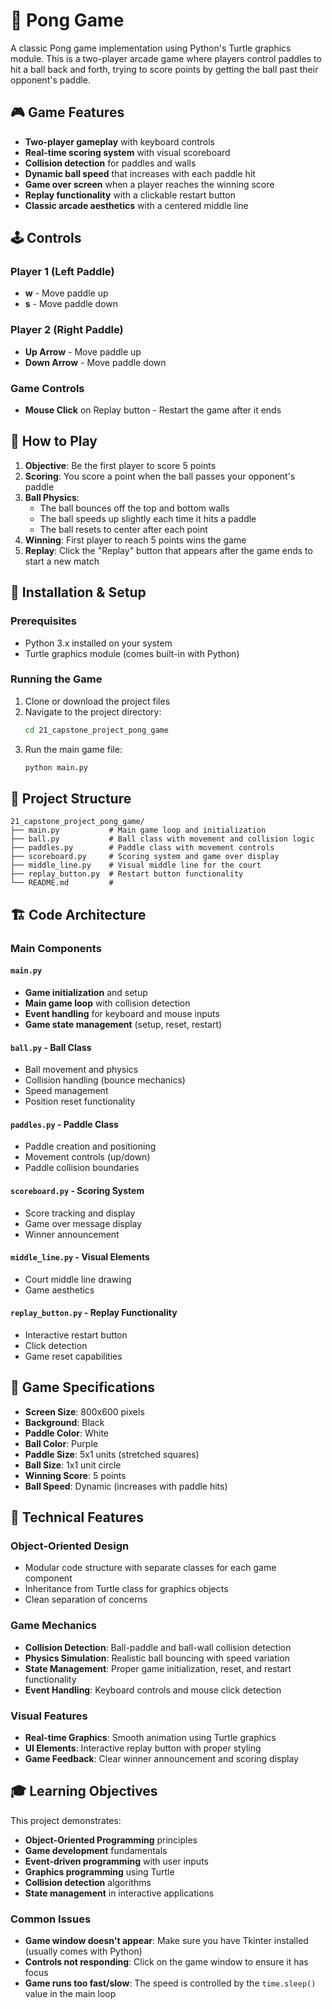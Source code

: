 # 🏓 Pong Game

A classic Pong game implementation using Python's Turtle graphics module. This is a two-player arcade game where players control paddles to hit a ball back and forth, trying to score points by getting the ball past their opponent's paddle.

## 🎮 Game Features

- **Two-player gameplay** with keyboard controls
- **Real-time scoring system** with visual scoreboard
- **Collision detection** for paddles and walls
- **Dynamic ball speed** that increases with each paddle hit
- **Game over screen** when a player reaches the winning score
- **Replay functionality** with a clickable restart button
- **Classic arcade aesthetics** with a centered middle line

## 🕹️ Controls

### Player 1 (Left Paddle)
- **w** - Move paddle up
- **s** - Move paddle down

### Player 2 (Right Paddle)
- **Up Arrow** - Move paddle up
- **Down Arrow** - Move paddle down

### Game Controls
- **Mouse Click** on Replay button - Restart the game after it ends

## 🎯 How to Play

1. **Objective**: Be the first player to score 5 points
2. **Scoring**: You score a point when the ball passes your opponent's paddle
3. **Ball Physics**: 
   - The ball bounces off the top and bottom walls
   - The ball speeds up slightly each time it hits a paddle
   - The ball resets to center after each point
4. **Winning**: First player to reach 5 points wins the game
5. **Replay**: Click the "Replay" button that appears after the game ends to start a new match

## 🚀 Installation & Setup

### Prerequisites
- Python 3.x installed on your system
- Turtle graphics module (comes built-in with Python)

### Running the Game
1. Clone or download the project files
2. Navigate to the project directory:
   ```bash
   cd 21_capstone_project_pong_game
   ```
3. Run the main game file:
   ```bash
   python main.py
   ```

## 📁 Project Structure

```
21_capstone_project_pong_game/
├── main.py           # Main game loop and initialization
├── ball.py           # Ball class with movement and collision logic
├── paddles.py        # Paddle class with movement controls
├── scoreboard.py     # Scoring system and game over display
├── middle_line.py    # Visual middle line for the court
├── replay_button.py  # Restart button functionality
└── README.md         # 
```

## 🏗️ Code Architecture

### Main Components

#### `main.py`
- **Game initialization** and setup
- **Main game loop** with collision detection
- **Event handling** for keyboard and mouse inputs
- **Game state management** (setup, reset, restart)

#### `ball.py` - Ball Class
- Ball movement and physics
- Collision handling (bounce mechanics)
- Speed management
- Position reset functionality

#### `paddles.py` - Paddle Class
- Paddle creation and positioning
- Movement controls (up/down)
- Paddle collision boundaries

#### `scoreboard.py` - Scoring System
- Score tracking and display
- Game over message display
- Winner announcement

#### `middle_line.py` - Visual Elements
- Court middle line drawing
- Game aesthetics

#### `replay_button.py` - Replay Functionality
- Interactive restart button
- Click detection
- Game reset capabilities

## 🎨 Game Specifications

- **Screen Size**: 800x600 pixels
- **Background**: Black
- **Paddle Color**: White
- **Ball Color**: Purple
- **Paddle Size**: 5x1 units (stretched squares)
- **Ball Size**: 1x1 unit circle
- **Winning Score**: 5 points
- **Ball Speed**: Dynamic (increases with paddle hits)

## 🔧 Technical Features

### Object-Oriented Design
- Modular code structure with separate classes for each game component
- Inheritance from Turtle class for graphics objects
- Clean separation of concerns

### Game Mechanics
- **Collision Detection**: Ball-paddle and ball-wall collision detection
- **Physics Simulation**: Realistic ball bouncing with speed variation
- **State Management**: Proper game initialization, reset, and restart functionality
- **Event Handling**: Keyboard controls and mouse click detection

### Visual Features
- **Real-time Graphics**: Smooth animation using Turtle graphics
- **UI Elements**: Interactive replay button with proper styling
- **Game Feedback**: Clear winner announcement and scoring display

## 🎓 Learning Objectives

This project demonstrates:
- **Object-Oriented Programming** principles
- **Game development** fundamentals
- **Event-driven programming** with user inputs
- **Graphics programming** using Turtle
- **Collision detection** algorithms
- **State management** in interactive applications


### Common Issues
- **Game window doesn't appear**: Make sure you have Tkinter installed (usually comes with Python)
- **Controls not responding**: Click on the game window to ensure it has focus
- **Game runs too fast/slow**: The speed is controlled by the `time.sleep()` value in the main loop

